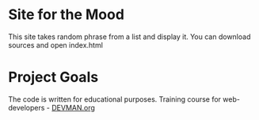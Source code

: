 # Site for the Mood

This site takes random phrase from a list and display it.
You can download sources and open index.html


# Project Goals

The code is written for educational purposes. Training course for web-developers - [DEVMAN.org](https://devman.org)
